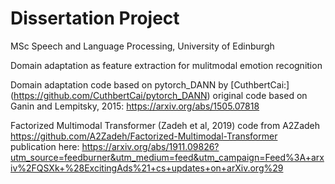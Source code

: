 # Dissertation Project
MSc Speech and Language Processing, University of Edinburgh

Domain adaptation as feature extraction for mulitmodal emotion recognition

Domain adaptation code based on pytorch_DANN by [CuthbertCai:] (https://github.com/CuthbertCai/pytorch_DANN)
original code based on Ganin and Lempitsky, 2015: https://arxiv.org/abs/1505.07818

Factorized Multimodal Transformer (Zadeh et al, 2019) code from A2Zadeh
https://github.com/A2Zadeh/Factorized-Multimodal-Transformer
publication here: https://arxiv.org/abs/1911.09826?utm_source=feedburner&utm_medium=feed&utm_campaign=Feed%3A+arxiv%2FQSXk+%28ExcitingAds%21+cs+updates+on+arXiv.org%29

